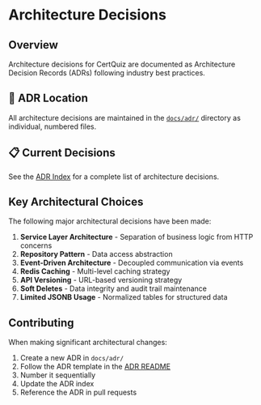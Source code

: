 # Architecture Decisions

## Overview

Architecture decisions for CertQuiz are documented as Architecture Decision Records (ADRs) following industry best practices.

## 📁 ADR Location

All architecture decisions are maintained in the [`docs/adr/`](./adr/) directory as individual, numbered files.

## 📋 Current Decisions

See the [ADR Index](./adr/README.md) for a complete list of architecture decisions.

## Key Architectural Choices

The following major architectural decisions have been made:

1. **Service Layer Architecture** - Separation of business logic from HTTP concerns
2. **Repository Pattern** - Data access abstraction
3. **Event-Driven Architecture** - Decoupled communication via events
4. **Redis Caching** - Multi-level caching strategy
5. **API Versioning** - URL-based versioning strategy
6. **Soft Deletes** - Data integrity and audit trail maintenance
7. **Limited JSONB Usage** - Normalized tables for structured data

## Contributing

When making significant architectural changes:

1. Create a new ADR in `docs/adr/`
2. Follow the ADR template in the [ADR README](./adr/README.md)
3. Number it sequentially
4. Update the ADR index
5. Reference the ADR in pull requests